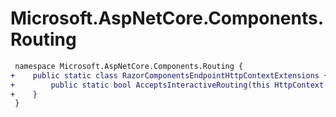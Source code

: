 # Microsoft.AspNetCore.Components.Routing

``` diff
 namespace Microsoft.AspNetCore.Components.Routing {
+    public static class RazorComponentsEndpointHttpContextExtensions {
+        public static bool AcceptsInteractiveRouting(this HttpContext context);
+    }
 }
```
